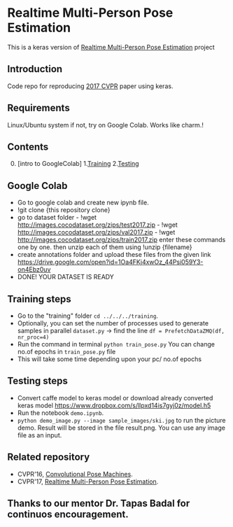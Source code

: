 # Realtime Multi-Person Pose Estimation
This is a keras version of [Realtime Multi-Person Pose Estimation](https://github.com/ZheC/Realtime_Multi-Person_Pose_Estimation) project  

## Introduction
Code repo for reproducing [2017 CVPR](https://arxiv.org/abs/1611.08050) paper using keras.  

## Requirements
Linux/Ubuntu system
 if not, try on Google Colab. Works like charm.!


## Contents
0. [intro to GoogleColab]
1.[Training](#training-steps)
2.[Testing](#testing-steps)

## Google Colab
- Go to google colab and create new ipynb file.
- !git clone {this repository clone}
- go to dataset folder
		- !wget http://images.cocodataset.org/zips/test2017.zip
		- !wget http://images.cocodataset.org/zips/val2017.zip
		- !wget http://images.cocodataset.org/zips/train2017.zip
		enter these commands one by one. then unzip each of them using !unzip {filename}
 - create annotations folder and upload these files from the given link 
 		https://drive.google.com/open?id=1Oa4FKj4xwOz_44Psi059Y3-on4Ebz0uv
- DONE! YOUR DATASET IS READY


## Training steps
- Go to the "training" folder `cd ../../../training`.
- Optionally, you can set the number of processes used to generate samples in parallel
  `dataset.py` -> find the line `df = PrefetchDataZMQ(df, nr_proc=4)`
- Run the command in terminal `python train_pose.py`
	 You can change no.of epochs in `train_pose.py` file
- This will take some time depending upon your pc/ no.of epochs

## Testing steps
- Convert caffe model to keras model or download already converted keras model https://www.dropbox.com/s/llpxd14is7gyj0z/model.h5
- Run the notebook `demo.ipynb`.
- `python demo_image.py --image sample_images/ski.jpg` to run the picture demo. Result will be stored in the file result.png. You can use
any image file as an input.



## Related repository
- CVPR'16, [Convolutional Pose Machines](https://github.com/shihenw/convolutional-pose-machines-release).
- CVPR'17, [Realtime Multi-Person Pose Estimation](https://github.com/ZheC/Realtime_Multi-Person_Pose_Estimation).


## Thanks to our mentor Dr. Tapas Badal for continuos encouragement.

